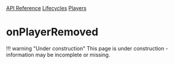 <div class="pmwdoc-reference-breadcrumbs">
<a href="../../../">API Reference</a>
<a href="../../">Lifecycles</a>
<a href="../">Players</a>
</div>

# onPlayerRemoved

!!! warning "Under construction"
    This page is under construction - information may be incomplete or missing.
